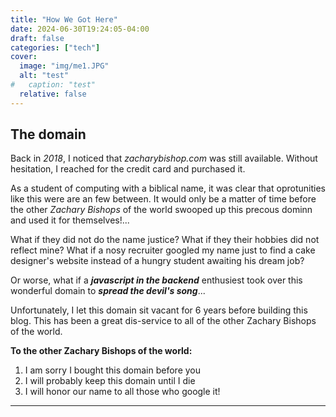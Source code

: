 ```yaml
---
title: "How We Got Here"
date: 2024-06-30T19:24:05-04:00
draft: false
categories: ["tech"]
cover:
  image: "img/me1.JPG"
  alt: "test"
#   caption: "test"
  relative: false
---
```


## The domain
Back in *2018*, I noticed that *zacharybishop.com* was still available. Without hesitation, I reached for the credit card and purchased it.

 As a student of computing with a biblical name, it was clear that oprotunities like this were are an few between. It would only be a matter of time before the other *Zachary Bishops* of the world swooped up this precous dominn and used it for themselves!...
 
 What if they did not do the name justice? What if they their hobbies did not reflect mine? What if a nosy recruiter googled my name just to find a cake designer's website instead of a hungry student awaiting his dream job? 

 Or worse, what if a ***javascript in the backend*** enthusiest took over this wonderful domain to ***spread the devil's song***...

 Unfortunately, I let this domain sit vacant for 6 years before building this blog. This has been a great dis-service to all of the other Zachary Bishops of the world.

 **To the other Zachary Bishops of the world:**
 1. I am sorry I bought this domain before you 
 2. I will probably keep this domain until I die
 3. I will honor our name to all those who google it!

---






